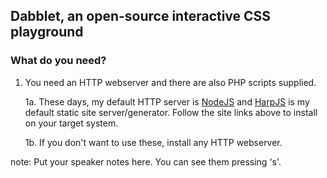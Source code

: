 ##  Dabblet, an open-source interactive CSS playground

### What do you need?

1. You need an HTTP webserver and there are also PHP scripts supplied.

    1a. These days, my default HTTP server is [NodeJS](https://nodejs.org/en/) and [HarpJS](http://harpjs.com/) is my default static site server/generator.
    Follow the site links above to install on your target system.

    1b. If you don't want to use these, install any HTTP webserver.

note:
    Put your speaker notes here.
    You can see them pressing 's'.